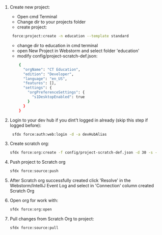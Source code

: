 1) Create new project:
    - Open cmd Terminal
    - Change dir to your projects folder
    - create project:

   ```sh
    force:project:create -n education --template standard
   ```
   - change dir to education in cmd terminal
   - open New Project in Webstorm and select folder 'education'
   - modify config/project-scratch-def.json:

   ```sh
       {
         "orgName": "CT Education",
         "edition": "Developer",
         "language": "en_US",
         "features": [],
         "settings": {
           "orgPreferenceSettings": {
             "s1DesktopEnabled": true
           }
         }
       }
   ```
2) Login to your dev hub if you dint't logged in already (skip this step if logged before):
   ```sh
    sfdx force:auth:web:login -d -a devHubAlias
   ```
3) Create scratch org:
    ```sh
    sfdx force:org:create -f config/project-scratch-def.json -d 30 -s -a ctedu
    ```
4) Push project to Scratch org
    ```sh
    sfdx force:source:push
    ```
4) After Scratch org successfully created click 'Resolve' in the Webstorm/IntelliJ Event Log and select in 'Connection' column created Scratch Org
5) Open org for work with:
    ```sh
    sfdx force:org:open
    ```
6) Pull changes from Scratch Org to project:
    ```sh
    sfdx force:source:pull
    ```
